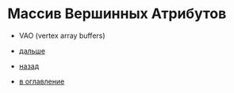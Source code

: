 # Массив Вершинных Атрибутов 
+ VAO (vertex array buffers)

+ [дальше](shader.md)
+ [назад](GraphicСooker.md) 
+ [в оглавление](manual.md)